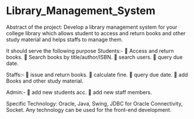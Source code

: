 # Library_Management_System
Abstract of the project: 
Develop a library management system for your college library which allows student to 
access and return books and other study material and helps staffs to manage them. 

It should serve the following purpose 
Students:- 
 Access and return books. 
 Search books by title/author/ISBN. 
 search users. 
 query due date. 

Staffs:- 
 issue and return books. 
 calculate fine. 
 query due date. 
 add Books and other study material. 

Admin:- 
 add new students acc. 
 add new staff members. 

Specific Technology: 
Oracle, Java, Swing, JDBC for Oracle Connectivity, Socket. Any technology can be used 
for the front-end development.
